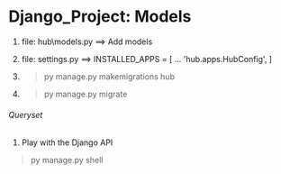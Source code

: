 # Django_Project: Models
1. file: hub\models.py ==> Add models
2. file: settings.py ==> INSTALLED_APPS = [ ... 'hub.apps.HubConfig', ]

3. > py manage.py makemigrations hub

4. > py manage.py migrate

###### Queryset
1. Play with the Django API
> py manage.py shell
